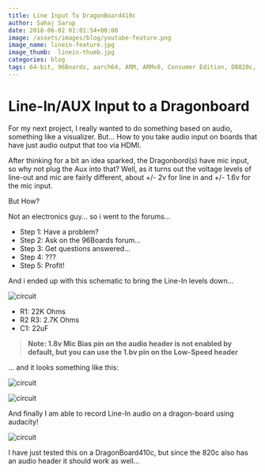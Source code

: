 ```yaml
---
title: Line Input To DragonBoard410c
author: Sahaj Sarup
date: 2018-06-02 01:01:54+00:00
image: /assets/images/blog/youtube-feature.png
image_name: linein-feature.jpg
image_thumb:  linein-thumb.jpg
categories: blog
tags: 64-bit, 96Boards, aarch64, ARM, ARMv8, Consumer Edition, DB820c, hiKey, MRAA, GPIO, I2C, UART, qt5
---
```


# Line-In/AUX Input to a Dragonboard

For my next project, I really wanted to do something based on audio, something like a visualizer. But... How to you take audio input on boards that have just audio output that too via HDMI.

After thinking for a bit an idea sparked, the Dragonbord(s) have mic input, so why not plug the Aux into that? Well, as it turns out the voltage levels of line-out and mic are fairly different, about +/- 2v for line in and +/- 1.6v for the mic input.

But How?

Not an electronics guy... so i went to the forums...

>
- Step 1: Have a problem?
- Step 2: Ask on the 96Boards forum...
- Step 3: Get questions answered...
- Step 4: ???
- Step 5: Profit!

And i ended up with this schematic to bring the Line-In levels down...

![circuit](https://discuss-96boards-org.s3.amazonaws.com/optimized/1X/8b6a55d33dd1d6ccb8d10e25ac94d9a83ffc80c4_1_604x499.png)

- R1: 22K Ohms
- R2 R3: 2.7K Ohms
- C1: 22uF

> **Note: 1.8v Mic Bias pin on the audio header is not enabled by default, but you can use the 1.bv pin on the Low-Speed header**

... and it looks something like this:

![circuit](https://i.imgur.com/1VnxucJ.jpg)

![circuit](https://i.imgur.com/bqLQzG4.jpg)

And finally I am able to record Line-In audio on a dragon-board using audacity!

![circuit](https://i.imgur.com/XikDJ7B.png)


I have just tested this on a DragonBoard410c, but since the 820c also has an audio header it should work as well...
